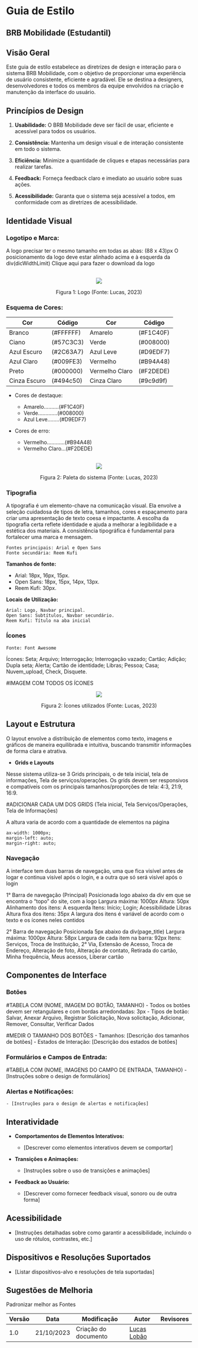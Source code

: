 # Guia de Estilo
## BRB Mobilidade (Estudantil)

## Visão Geral

Este guia de estilo estabelece as diretrizes de design e interação para o sistema BRB Mobilidade, com o objetivo de proporcionar uma experiência de usuário consistente, eficiente e agradável. Ele se destina a designers, desenvolvedores e todos os membros da equipe envolvidos na criação e manutenção da interface do usuário.

## Princípios de Design

1. **Usabilidade:** O BRB Mobilidade deve ser fácil de usar, eficiente e acessível para todos os usuários.

2. **Consistência:** Mantenha um design visual e de interação consistente em todo o sistema.

3. **Eficiência:** Minimize a quantidade de cliques e etapas necessárias para realizar tarefas.

4. **Feedback:** Forneça feedback claro e imediato ao usuário sobre suas ações.

5. **Acessibilidade:** Garanta que o sistema seja acessível a todos, em conformidade com as diretrizes de acessibilidade.

## Identidade Visual

### **Logotipo e Marca:**
A logo precisar ter o mesmo tamanho em todas as abas: (88 x 43)px
O posicionamento da logo deve estar alinhado acima e à esquerda da div(dicWidthLimit)
Clique aqui para fazer o download da logo

<br>

<div style="text-align: center">
    <img src="https://github.com/Interacao-Humano-Computador/2023.2--BRB-Mobilidade/blob/main/docs/assets/diagramas%20hta/Diagrama%20cadastro.png?raw=true">
    <p>Figura 1: Logo (Fonte: Lucas, 2023)</p>
</div>

### **Esquema de Cores:**

|Cor|Código|Cor| Código|
|---|------|---|-------|
|Branco|(#FFFFFF)|Amarelo|(#F1C40F)|
|Ciano|(#57C3C3)|Verde|(#008000)|
|Azul Escuro|(#2C63A7)|Azul Leve|(#D9EDF7)|
|Azul Claro|(#009FE3)|Vermelho|(#B94A48)|
|Preto|(#000000)|Vermelho Claro|(#F2DEDE)|
|Cinza Escuro|(#494c50)|Cinza Claro|(#9c9d9f)|


- Cores de destaque:
  - Amarelo……....(#F1C40F)
  - Verde………….(#008000)
  - Azul Leve..……(#D9EDF7)

- Cores de erro:
	- Vermelho…….…..(#B94A48)
	- Vermelho Claro…(#F2DEDE)

<br>

<div style="text-align: center">
    <img src="https://github.com/Interacao-Humano-Computador/2023.2--BRB-Mobilidade/blob/main/docs/assets/diagramas%20hta/Diagrama%20cadastro.png?raw=true">
    <p>Figura 2: Paleta do sistema (Fonte: Lucas, 2023)</p>
</div>

### **Tipografia**

A tipografia é um elemento-chave na comunicação visual. Ela envolve a seleção cuidadosa de tipos de letra, tamanhos, cores e espaçamento para criar uma apresentação de texto coesa e impactante. A escolha da tipografia certa reflete identidade e ajuda a melhorar a legibilidade e a estética dos materiais. A consistência tipográfica é fundamental para fortalecer uma marca e mensagem.

    Fontes principais: Arial e Open Sans
    Fonte secundária: Reem Kufi
**Tamanhos de fonte:**

- Arial: 18px, 16px, 15px.
- Open Sans: 18px, 15px, 14px, 13px.
- Reem Kufi: 30px.

**Locais de Utilização:**

    Arial: Logo, Navbar principal.
    Open Sans: Subtítulos, Navbar secundário.
    Reem Kufi: Título na aba inicial

### **Ícones**
    Fonte: Font Awesome
Ícones: Seta; Arquivo; Interrogação; Interrogação vazado; Cartão; Adição; Dupla seta; Alerta; Cartão de identidade; Libras; Pessoa; Casa; Nuvem_upload, Check, Disquete.

#IMAGEM COM TODOS OS ÍCONES
<br>

<div style="text-align: center">
    <img src="https://github.com/Interacao-Humano-Computador/2023.2--BRB-Mobilidade/blob/main/docs/assets/diagramas%20hta/Diagrama%20cadastro.png?raw=true">
    <p>Figura 2: Ícones utilizados (Fonte: Lucas, 2023)</p>
</div>


## Layout e Estrutura

O layout envolve a distribuição de elementos como texto, imagens e gráficos de maneira equilibrada e intuitiva, buscando transmitir informações de forma clara e atrativa.

  - **Grids e Layouts**

Nesse sistema utiliza-se 3 Grids principais, o de tela inicial, tela de informações, Tela de serviços/operações.
Os grids devem ser responsivos e compatíveis com os principais tamanhos/proporções de tela: 4:3, 21:9, 16:9.

#ADICIONAR CADA UM DOS GRIDS (Tela inicial, Tela Serviços/Operações, Tela de Informações)

  A altura varia de acordo com a quantidade de elementos na página

    ax-width: 1000px;
    margin-left: auto;
    margin-right: auto;

### **Navegação**
A interface tem duas barras de navegação, uma que fica visível antes de logar e continua visível após o login, e a outra que só será visível após o login

1° Barra de navegação (Principal)
Posicionada logo abaixo da div em que se encontra o “topo” do site, com a logo
Largura máxima: 1000px
Altura: 50px
Alinhamento dos itens: A esquerda
Itens: Início; Login; Acessibilidade Libras
Altura fixa dos itens: 35px
A largura dos itens é variável de acordo com o texto e os ícones neles contidos

2° Barra de navegação
Posicionada 5px abaixo da div(page_title)
Largura máxima: 1000px
Altura: 58px
Largura de cada item na barra: 92px
Itens: Serviços, Troca de Instituição, 2° Via, Extensão de Acesso, Troca de Endereço, Alteração de foto, Alteração de contato, Retirada do cartão, Minha frequência, Meus acessos, Liberar cartão

## Componentes de Interface

### **Botões**
#TABELA COM (NOME, IMAGEM DO BOTÃO, TAMANHO)
    - Todos os botões devem ser retangulares e com bordas arredondadas: 3px
    - Tipos de botão: Salvar, Anexar Arquivo, Registrar Solicitação, Nova solicitação, Adicionar, Remover, Consultar, Verificar Dados

#MEDIR O TAMANHO DOS BOTÕES
    - Tamanhos: [Descrição dos tamanhos de botões]
    - Estados de Interação: [Descrição dos estados de botões]

### **Formulários e Campos de Entrada:**

#TABELA COM (NOME, IMAGENS DO CAMPO DE ENTRADA, TAMANHO)
    - [Instruções sobre o design de formulários]

### **Alertas e Notificações:**
    - [Instruções para o design de alertas e notificações]

## Interatividade

- **Comportamentos de Elementos Interativos:**
    - [Descrever como elementos interativos devem se comportar]

- **Transições e Animações:**
    - [Instruções sobre o uso de transições e animações]

- **Feedback ao Usuário:**
    - [Descrever como fornecer feedback visual, sonoro ou de outra forma]

## Acessibilidade

- [Instruções detalhadas sobre como garantir a acessibilidade, incluindo o uso de rótulos, contrastes, etc.]

## Dispositivos e Resoluções Suportados

- [Listar dispositivos-alvo e resoluções de tela suportadas]

## Sugestões de Melhoria
Padronizar melhor as Fontes

| Versão | Data       | Modificação                             | Autor                         | Revisores                         |
| ------ | ---------- | --------------------------------------- | ----------------------------- | ----------------------------- |
|    1.0   |   21/10/2023   |   Criação do documento |  [Lucas Lobão](https://github.com/lucaslobao-18)| |